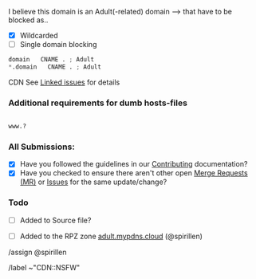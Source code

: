 <!-- Find tips in the bottom -->

I believe this domain is an Adult(-related) domain --> that have to be blocked as..

- [X] Wildcarded
- [ ] Single domain blocking

```python
domain   CNAME . ; Adult
*.domain   CNAME . ; Adult
```

CDN See [Linked issues](#related-issues) for details

### Additional requirements for dumb hosts-files

```python

www.?
```


### All Submissions:
- [X] Have you followed the guidelines in our [Contributing](CONTRIBUTING.md) documentation?
- [X] Have you checked to ensure there aren't other open
      [Merge Requests (MR)](../merge_requests) or [Issues](../issues) for the
      same update/change?

### Todo
- [ ] Added to Source file?
- [ ] Added to the RPZ zone [adult.mypdns.cloud](https://archive.mypdns.org/w/rpzlist/#adult) (@spirillen)



/assign @spirillen 

/label ~"CDN::NSFW"


<!--
usage of www or not

Please check if you submission is using the the www or not and put that into
the section of

You can tell us you have checked this by adding either a {key +}, a {key -} or `non` in front of the `www`

+ www.domain  The domain uses **both** the `www` and the //non// `www` names.
- www.domain  The domain uses **only** the //non// `www` name.
www.domain  The domain uses **only** the `www.` name.
www.? Leaving the question mark tells us you haven't tested this

Tips & Tricks

If you are using ie. uBlock Origin, you can sort the log output with this
one-liner in bash.
See snippet: https://mypdns.org/-/snippets/2
-->
